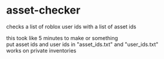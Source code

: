 # asset-checker
checks a list of roblox user ids with a list of asset ids

this took like 5 minutes to make or something<br>
put asset ids and user ids in "asset_ids.txt" and "user_ids.txt"<br>
works on private inventories
